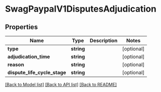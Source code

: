 # SwagPaypalV1DisputesAdjudication

## Properties
Name | Type | Description | Notes
------------ | ------------- | ------------- | -------------
**type** | **string** |  | [optional] 
**adjudication_time** | **string** |  | [optional] 
**reason** | **string** |  | [optional] 
**dispute_life_cycle_stage** | **string** |  | [optional] 

[[Back to Model list]](../../README.md#documentation-for-models) [[Back to API list]](../../README.md#documentation-for-api-endpoints) [[Back to README]](../../README.md)

